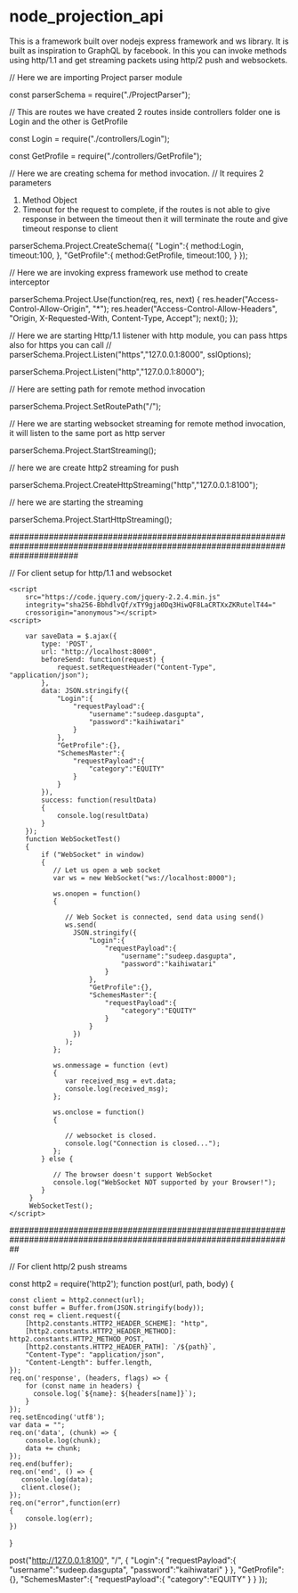 # node_projection_api
This is a framework built over nodejs express framework and ws library. It is built as inspiration to GraphQL by facebook.
In this you can invoke methods using http/1.1 and get streaming packets using http/2 push and websockets.

// Here we are importing Project parser module

const parserSchema = require("./ProjectParser");

// This are routes we have created 2 routes inside controllers folder one is Login and the other is GetProfile

const Login = require("./controllers/Login");

const GetProfile = require("./controllers/GetProfile");

// Here we are creating schema for method invocation.
// It requires 2 parameters

1. Method Object
2. Timeout for the request to complete, if the routes is not able to give response in between the timeout then it will terminate the route and give timeout response to client

parserSchema.Project.CreateSchema({
    "Login":{
        method:Login,
        timeout:100,
    },
    "GetProfile":{
        method:GetProfile,
        timeout:100,
    }
});

// Here we are invoking express framework use method to create interceptor

parserSchema.Project.Use(function(req, res, next)
{
    res.header("Access-Control-Allow-Origin", "*");
    res.header("Access-Control-Allow-Headers", "Origin, X-Requested-With, Content-Type, Accept");
    next();
});

// Here we are starting Http/1.1 listener with http module, you can pass https also for https you can call
// parserSchema.Project.Listen("https","127.0.0.1:8000", sslOptions);

parserSchema.Project.Listen("http","127.0.0.1:8000");

// Here are setting path for remote method invocation

parserSchema.Project.SetRoutePath("/");

// Here we are starting websocket streaming for remote method invocation, it will listen to the same port as http server

parserSchema.Project.StartStreaming();

// here we are create http2 streaming for push

parserSchema.Project.CreateHttpStreaming("http","127.0.0.1:8100");

// here we are starting the streaming

parserSchema.Project.StartHttpStreaming();

##############################################################################################################################

// For client setup for http/1.1 and websocket

<html>

    <script
        src="https://code.jquery.com/jquery-2.2.4.min.js"
        integrity="sha256-BbhdlvQf/xTY9gja0Dq3HiwQF8LaCRTXxZKRutelT44="
        crossorigin="anonymous"></script>
    <script>
    
        var saveData = $.ajax({
            type: 'POST',
            url: "http://localhost:8000",
            beforeSend: function(request) {
                request.setRequestHeader("Content-Type", "application/json");
            },
            data: JSON.stringify({
                "Login":{
                    "requestPayload":{
                        "username":"sudeep.dasgupta",
                        "password":"kaihiwatari"
                    }
                },
                "GetProfile":{},
                "SchemesMaster":{
                    "requestPayload":{
                        "category":"EQUITY"
                    }
                }
            }),
            success: function(resultData)
            { 
                console.log(resultData)
            }
        });
        function WebSocketTest()
        {
            if ("WebSocket" in window)
            {               
               // Let us open a web socket
               var ws = new WebSocket("ws://localhost:8000");
				
               ws.onopen = function()
               {
                  
                  // Web Socket is connected, send data using send()
                  ws.send(
                    JSON.stringify({
                        "Login":{
                            "requestPayload":{
                                "username":"sudeep.dasgupta",
                                "password":"kaihiwatari"
                            }
                        },
                        "GetProfile":{},
                        "SchemesMaster":{
                            "requestPayload":{
                                "category":"EQUITY"
                            }
                        }
                    })
                  );
               };
				
               ws.onmessage = function (evt)
               { 
                  var received_msg = evt.data;
                  console.log(received_msg);
               };
				
               ws.onclose = function()
               { 
                  
                  // websocket is closed.
                  console.log("Connection is closed..."); 
               };
            } else {
              
               // The browser doesn't support WebSocket
               console.log("WebSocket NOT supported by your Browser!");
            }
         }
         WebSocketTest();
    </script>
</html>

##################################################################################################################

// For client http/2 push streams


const http2 = require('http2');
function post(url, path, body)
{

    const client = http2.connect(url);
    const buffer = Buffer.from(JSON.stringify(body));
    const req = client.request({
        [http2.constants.HTTP2_HEADER_SCHEME]: "http",
        [http2.constants.HTTP2_HEADER_METHOD]: http2.constants.HTTP2_METHOD_POST,
        [http2.constants.HTTP2_HEADER_PATH]: `/${path}`,
        "Content-Type": "application/json",
        "Content-Length": buffer.length,
    });
    req.on('response', (headers, flags) => {
        for (const name in headers) {
          console.log(`${name}: ${headers[name]}`);
        }
    });
    req.setEncoding('utf8');
    var data = "";
    req.on('data', (chunk) => {
        console.log(chunk);
        data += chunk;
    });
    req.end(buffer);
    req.on('end', () => {
       console.log(data);
       client.close();
    });
    req.on("error",function(err)
    {
        console.log(err);
    })
}

post("http://127.0.0.1:8100", "/", {
	"Login":{
		"requestPayload":{
			"username":"sudeep.dasgupta",
			"password":"kaihiwatari"
		}
	},
	"GetProfile":{},
	"SchemesMaster":{
		"requestPayload":{
			"category":"EQUITY"
		}
	}
});
